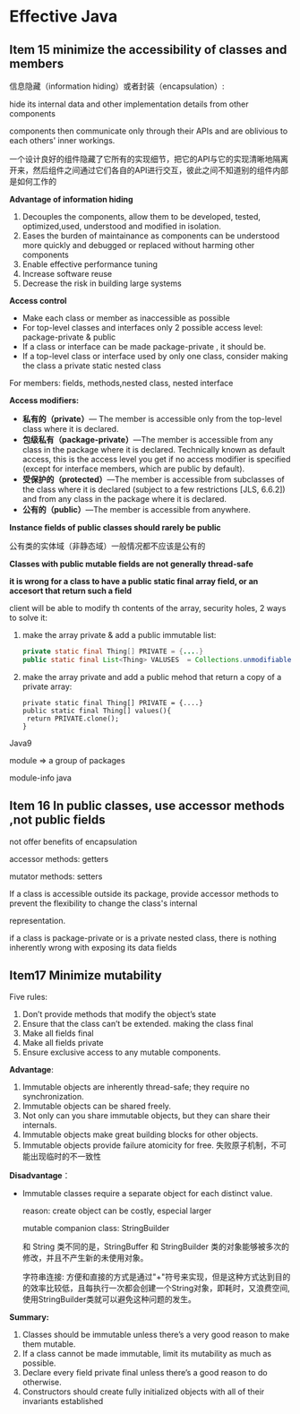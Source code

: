 # Effective Java

## Item 15 minimize the accessibility of classes and members

信息隐藏（information hiding）或者封装（encapsulation）:

hide its internal data and other implementation details from other components

components then communicate only through their APIs and are oblivious to each others' inner workings.

一个设计良好的组件隐藏了它所有的实现细节，把它的API与它的实现清晰地隔离开来，然后组件之间通过它们各自的API进行交互，彼此之间不知道别的组件内部是如何工作的

**Advantage of information hiding**

1. Decouples the components, allow them to be developed, tested,   optimized,used, understood and modified in isolation.
2. Eases the burden of maintainance as components can be understood more quickly and debugged or replaced without harming other components
3. Enable effective performance tuning
4. Increase  software  reuse
5. Decrease the risk in building large systems

**Access control**

* Make each class or member as inaccessible as possible
* For top-level classes and interfaces  only 2 possible access level: package-private & public
* If a class or interface can be made package-private , it should be.
* If a top-level class or interface used by only one class, consider making the class a private static nested class

For members: fields, methods,nested class, nested interface

**Access modifiers:**

- **私有的（private）**— The member is accessible only from the top-level class where it is declared.
- **包级私有（package-private）**—The member is accessible from any class in the package where it is declared. Technically known as default access, this is the access level you get if no access modifier is specified (except for interface members, which are public by default).
- **受保护的（protected）**—The member is accessible from subclasses of the class where it is declared (subject to a few restrictions [JLS, 6.6.2]) and from any class in the package where it is declared.
- **公有的（public）**—The member is accessible from anywhere.

**Instance fields of public classes should rarely be public**

公有类的实体域（非静态域）一般情况都不应该是公有的

**Classes with public mutable fields are not generally thread-safe**

**it is wrong for a class to have a public static final array field, or an accesort that return such a field**

client will be able to modify th contents of the array,  security holes, 2 ways to solve it:

1. make the array private & add a public immutable list:

   ```java
   private static final Thing[] PRIVATE = {....}
   public static final List<Thing> VALUSES  = Collections.unmodifiableList(Arrays.asList(PRIVATE ))

2. make the array private and add a public mehod that return a copy of a private array:

   ```
   private static final Thing[] PRIVATE = {....}
   public static final Thing[] values(){
   	return PRIVATE.clone();
   }
   ```

Java9 

module  => a group of packages

module-info  java

 

## Item 16 In public classes, use accessor methods ,not public fields

not offer benefits of encapsulation

accessor  methods: getters

mutator methods: setters

If a class is accessible outside its package, provide accessor methods to prevent the flexibility to change the class's internal 

representation.

if a class is package-private or is a private nested class, there is nothing inherently wrong with exposing its data fields

## Item17 Minimize mutability

Five rules:

1. Don’t provide methods that modify the object’s state
2. Ensure that the class can’t be extended.  making the class final
3. Make all fields final
4. Make all fields private
5. Ensure exclusive access to any mutable components. 

**Advantage**:

1. Immutable objects are inherently thread-safe; they require no synchronization.
2. Immutable objects can be shared freely.
3. Not only can you share immutable objects, but they can share their internals.
4. Immutable objects make great building blocks for other objects.
5. Immutable objects provide failure atomicity for free.  失败原子机制，不可能出现临时的不一致性

**Disadvantage**：

 - Immutable classes require a separate object for each distinct value.

   reason: create object can be costly, especial larger

   mutable companion class: StringBuilder

   和 String 类不同的是，StringBuffer 和 StringBuilder 类的对象能够被多次的修改，并且不产生新的未使用对象。

   字符串连接: 方便和直接的方式是通过"+"符号来实现，但是这种方式达到目的的效率比较低，且每执行一次都会创建一个String对象，即耗时，又浪费空间, 使用StringBuilder类就可以避免这种问题的发生。

**Summary:**

1. Classes should be immutable unless there’s a very good reason to make them mutable. 
2. If a class cannot be made immutable, limit its mutability as much as possible.
3. Declare every field private final unless there’s a good reason to do otherwise.
4. Constructors should create fully initialized objects with all of their invariants established













